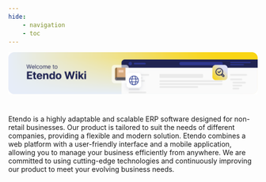 ```yaml
---
hide:
    - navigation
    - toc
---
```


![cover-welcome-to-etendo.png](/docs/assets/home/index/cover-welcome-to-etendo.png)
# 
Etendo is a highly adaptable and scalable ERP software designed for non-retail businesses. Our product is tailored to suit the needs of different companies, providing a flexible and modern solution. Etendo combines a web platform with a user-friendly interface and a mobile application, allowing you to manage your business efficiently from anywhere. We are committed to using cutting-edge technologies and continuously improving our product to meet your evolving business needs.
